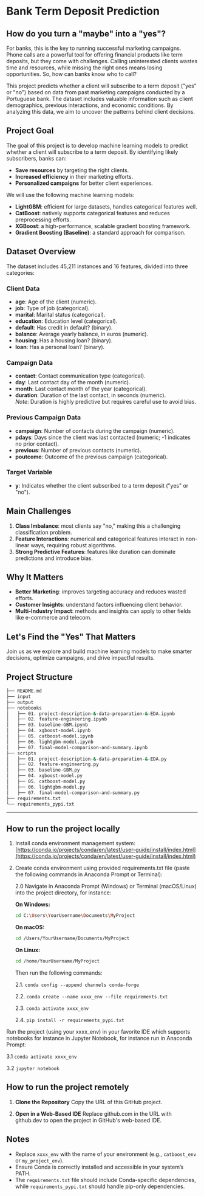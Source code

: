 # Bank Term Deposit Prediction

## How do you turn a "maybe" into a "yes"?

For banks, this is the key to running successful marketing campaigns. Phone calls are a powerful tool for offering financial products like term deposits, but they come with challenges. Calling uninterested clients wastes time and resources, while missing the right ones means losing opportunities. So, how can banks know who to call?

This project predicts whether a client will subscribe to a term deposit ("yes" or "no") based on data from past marketing campaigns conducted by a Portuguese bank. The dataset includes valuable information such as client demographics, previous interactions, and economic conditions. By analyzing this data, we aim to uncover the patterns behind client decisions.

## Project Goal

The goal of this project is to develop machine learning models to predict whether a client will subscribe to a term deposit. By identifying likely subscribers, banks can:

- **Save resources** by targeting the right clients.
- **Increased efficiency** in their marketing efforts.
- **Personalized campaigns** for better client experiences.

We will use the following machine learning models:
- **LightGBM**: efficient for large datasets, handles categorical features well.
- **CatBoost**: natively supports categorical features and reduces preprocessing efforts.
- **XGBoost**: a high-performance, scalable gradient boosting framework.
- **Gradient Boosting (Baseline)**: a standard approach for comparison.

## Dataset Overview

The dataset includes 45,211 instances and 16 features, divided into three categories:

### Client Data
- **age**: Age of the client (numeric).
- **job**: Type of job (categorical).
- **marital**: Marital status (categorical).
- **education**: Education level (categorical).
- **default**: Has credit in default? (binary).
- **balance**: Average yearly balance, in euros (numeric).
- **housing**: Has a housing loan? (binary).
- **loan**: Has a personal loan? (binary).

### Campaign Data
- **contact**: Contact communication type (categorical).
- **day**: Last contact day of the month (numeric).
- **month**: Last contact month of the year (categorical).
- **duration**: Duration of the last contact, in seconds (numeric).  
  _Note_: Duration is highly predictive but requires careful use to avoid bias.

### Previous Campaign Data
- **campaign**: Number of contacts during the campaign (numeric).
- **pdays**: Days since the client was last contacted (numeric; -1 indicates no prior contact).
- **previous**: Number of previous contacts (numeric).
- **poutcome**: Outcome of the previous campaign (categorical).

### Target Variable
- **y**: Indicates whether the client subscribed to a term deposit ("yes" or "no").

## Main Challenges

1. **Class Imbalance**: most clients say "no," making this a challenging classification problem.
2. **Feature Interactions**: numerical and categorical features interact in non-linear ways, requiring robust algorithms.
3. **Strong Predictive Features**: features like duration can dominate predictions and introduce bias.

## Why It Matters

- **Better Marketing**: improves targeting accuracy and reduces wasted efforts.
- **Customer Insights**: understand factors influencing client behavior.
- **Multi-Industry Impact**: methods and insights can apply to other fields like e-commerce and telecom.

## Let's Find the "Yes" That Matters

Join us as we explore and build machine learning models to make smarter decisions, optimize campaigns, and drive impactful results.

## Project Structure

```bash
├── README.md
├── input
├── output
├── notebooks
│   ├── 01. project-description-&-data-preparation-&-EDA.ipynb
│   ├── 02. feature-engineering.ipynb
│   ├── 03. baseline-GBM.ipynb
│   ├── 04. xgboost-model.ipynb
│   ├── 05. catboost-model.ipynb
│   ├── 06. lightgbm-model.ipynb
│   ├── 07. final-model-comparison-and-summary.ipynb
├── scripts
│   ├── 01. project-description-&-data-preparation-&-EDA.py
│   ├── 02. feature-engineering.py
│   ├── 03. baseline-GBM.py
│   ├── 04. xgboost-model.py
│   ├── 05. catboost-model.py
│   ├── 06. lightgbm-model.py
│   ├── 07. final-model-comparison-and-summary.py
├── requirements.txt
└── requirements_pypi.txt
```
---

## How to run the project locally

1. Install conda environment management system: [https://conda.io/projects/conda/en/latest/user-guide/install/index.html](https://conda.io/projects/conda/en/latest/user-guide/install/index.html)

2. Create conda environment using provided requirements.txt file (paste the following commands in Anaconda Prompt or Terminal):

   2.0 Navigate in Anaconda Prompt (Windows) or Terminal (macOS/Linux) into the project directory, for instance:  

   **On Windows:**  
   ```bash
   cd C:\Users\YourUsername\Documents\MyProject
   ```
   **On macOS:**
   ```bash
   cd /Users/YourUsername/Documents/MyProject
   ```
   **On Linux:**
   ```bash
   cd /home/YourUsername/MyProject
   ```
   Then run the following commands:
   
   2.1. `conda config --append channels conda-forge`

   2.2. `conda create --name xxxx_env --file requirements.txt`

   2.3. `conda activate xxxx_env`

   2.4. `pip install -r requirements_pypi.txt`

  Run the project (using your xxxx_env) in your favorite IDE which supports notebooks for instance in Jupyter Notebook, for instance run in Anaconda Prompt:

  3.1 `conda activate xxxx_env`

  3.2 `jupyter notebook`

  ## How to run the project remotely

  1. **Clone the Repository**
     Copy the URL of this GitHub project.

  2. **Open in a Web-Based IDE**
     Replace github.com in the URL with github.dev to open the project in GitHub's web-based IDE.

  ## **Notes**

  - Replace `xxxx_env` with the name of your environment (e.g., `catboost_env` or `my_project_env`).
  - Ensure Conda is correctly installed and accessible in your system’s PATH.
  - The `requirements.txt` file should include Conda-specific dependencies, while `requirements_pypi.txt` should handle pip-only dependencies.
